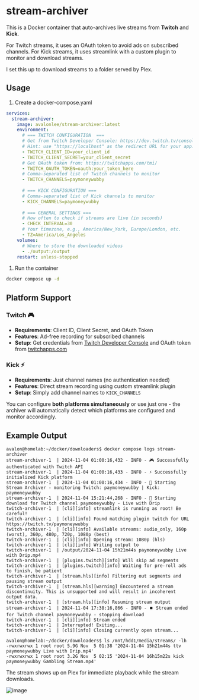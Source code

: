 # stream-archiver

This is a Docker container that auto-archives live streams from **Twitch** and **Kick**.

For Twitch streams, it uses an OAuth token to avoid ads on subscribed channels.
For Kick streams, it uses streamlink with a custom plugin to monitor and download streams.

I set this up to download streams to a folder served by Plex.

## Usage

1. Create a docker-compose.yaml

```yaml
services:
  stream-archiver:
    image: avalonlee/stream-archiver:latest
    environment:
      # === TWITCH CONFIGURATION  ===
      # Get from Twitch Developer Console: https://dev.twitch.tv/console/apps
      # Hint: use "https://localhost" as the redirect URL for your app.
      - TWITCH_CLIENT_ID=your_client_id
      - TWITCH_CLIENT_SECRET=your_client_secret
      # Get OAuth token from: https://twitchapps.com/tmi/
      - TWITCH_OAUTH_TOKEN=oauth:your_token_here
      # Comma-separated list of Twitch channels to monitor
      - TWITCH_CHANNELS=paymoneywubby
      
      # === KICK CONFIGURATION ===
      # Comma-separated list of Kick channels to monitor
      - KICK_CHANNELS=paymoneywubby
      
      # === GENERAL SETTINGS ===
      # How often to check if streams are live (in seconds)
      - CHECK_INTERVAL=30
      # Your timezone, e.g., America/New_York, Europe/London, etc.
      - TZ=America/Los_Angeles
    volumes:
      # Where to store the downloaded videos
      - ./output:/output
    restart: unless-stopped
```

1. Run the container

```bash
docker compose up -d
```

## Platform Support

### Twitch 🎮
- **Requirements**: Client ID, Client Secret, and OAuth Token
- **Features**: Ad-free recording for subscribed channels
- **Setup**: Get credentials from [Twitch Developer Console](https://dev.twitch.tv/console/apps) and OAuth token from [twitchapps.com](https://twitchapps.com/tmi/)

### Kick ⚡
- **Requirements**: Just channel names (no authentication needed)  
- **Features**: Direct stream recording using custom streamlink plugin
- **Setup**: Simply add channel names to `KICK_CHANNELS`

You can configure **both platforms simultaneously** or use just one - the archiver will automatically detect which platforms are configured and monitor accordingly.

## Example Output

```console
avalon@homelab:~/docker/downloaders$ docker compose logs stream-archiver 
stream-archiver-1  | 2024-11-04 01:00:16,432 - INFO - 🎮 Successfully authenticated with Twitch API
stream-archiver-1  | 2024-11-04 01:00:16,433 - INFO - ⚡ Successfully initialized Kick platform
stream-archiver-1  | 2024-11-04 01:00:16,434 - INFO - 🚀 Starting Stream Archiver - monitoring Twitch: paymoneywubby | Kick: paymoneywubby
stream-archiver-1  | 2024-11-04 15:21:44,268 - INFO - 🔴 Starting download for Twitch channel paymoneywubby - Live with Drip
twitch-archiver-1  | [cli][info] streamlink is running as root! Be careful!
twitch-archiver-1  | [cli][info] Found matching plugin twitch for URL https://twitch.tv/paymoneywubby
twitch-archiver-1  | [cli][info] Available streams: audio_only, 160p (worst), 360p, 480p, 720p, 1080p (best)
twitch-archiver-1  | [cli][info] Opening stream: 1080p (hls)
twitch-archiver-1  | [cli][info] Writing output to
twitch-archiver-1  | /output/2024-11-04 15h21m44s paymoneywubby Live with Drip.mp4
twitch-archiver-1  | [plugins.twitch][info] Will skip ad segments
twitch-archiver-1  | [plugins.twitch][info] Waiting for pre-roll ads to finish, be patient
twitch-archiver-1  | [stream.hls][info] Filtering out segments and pausing stream output
twitch-archiver-1  | [stream.hls][warning] Encountered a stream discontinuity. This is unsupported and will result in incoherent output data.
twitch-archiver-1  | [stream.hls][info] Resuming stream output
stream-archiver-1  | 2024-11-04 17:38:16,866 - INFO - ⏹️ Stream ended for Twitch channel paymoneywubby - stopping download
twitch-archiver-1  | [cli][info] Stream ended
twitch-archiver-1  | Interrupted! Exiting...
twitch-archiver-1  | [cli][info] Closing currently open stream...

avalon@homelab:~/docker/downloaders$ ls /mnt/hdd1/media/streams/ -lh
-rwxrwxrwx 1 root root 5.9G Nov  5 01:38 '2024-11-04 15h21m44s ttv paymoneywubby Live with Drip.mp4'
-rwxrwxrwx 1 root root 3.2G Nov  5 02:15 '2024-11-04 16h15m22s kick paymoneywubby Gambling Stream.mp4'
```

The stream shows up on Plex for immediate playback while the stream downloads.

![image](https://github.com/user-attachments/assets/2b32144e-f01c-45f3-96e3-3cc01fc88732)
